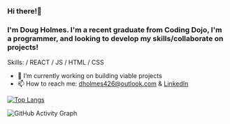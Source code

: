 ### Hi there!👋

### I'm Doug Holmes. I'm a recent graduate from Coding Dojo, I'm a programmer, and looking to develop my skills/collaborate on projects!


Skills:  / REACT / JS / HTML / CSS

- 🔭 I’m currently working on building viable projects 
- 📫 How to reach me: dholmes426@outlook.com & [LinkedIn](https://www.linkedin.com/in/douglholmes/) 

[![Top Langs](https://github-readme-stats.vercel.app/api/top-langs/?username=douglholmes)](https://github.com/anuraghazra/github-readme-stats)

![GitHub Activity Graph](https://activity-graph.herokuapp.com/graph?username=douglholmes)  

